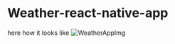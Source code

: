 # Weather-react-native-app
here how it looks like
![WeatherAppImg](https://github.com/DilbaghToor/Weather-react-native-app/assets/129930782/7ea2242a-c448-4201-9adc-c32350e207f6)
